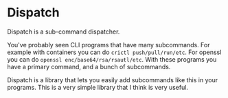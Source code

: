 # Dispatch

Dispatch is a sub-command dispatcher.

You've probably seen CLI programs that have many subcommands.
For example with containers you can do `crictl push/pull/run/etc`.
For openssl you can do `openssl enc/base64/rsa/rsautl/etc`.
With these programs you have a primary command, and a bunch of subcommands.

Dispatch is a library that lets you easily add subcommands like this in your programs.
This is a very simple library that I think is very useful.
